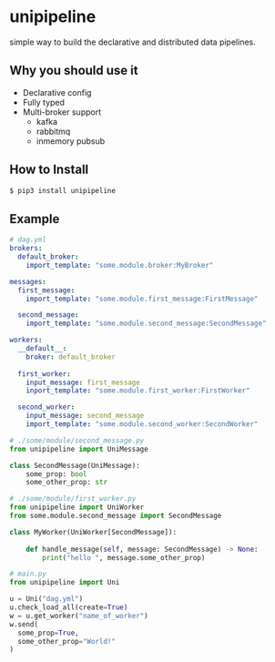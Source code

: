 # unipipeline
simple way to build the declarative and distributed data pipelines. 

## Why you should use it
- Declarative config
- Fully typed
- Multi-broker support
    - kafka
    - rabbitmq
    - inmemory pubsub


## How to Install
```bash
$ pip3 install unipipeline
```

## Example
```yml
# dag.yml
brokers:
  default_broker:
    import_template: "some.module.broker:MyBroker"

messages:
  first_message:
    import_template: "some.module.first_message:FirstMessage"

  second_message:
    import_template: "some.module.second_message:SecondMessage"

workers:
  __default__:
    broker: default_broker
    
  first_worker:
    input_message: first_message
    inport_template: "some.module.first_worker:FirstWorker"

  second_worker:
    input_message: second_message
    import_template: "some.module.second_worker:SecondWorker"
```
```python
# ./some/module/second_message.py
from unipipeline import UniMessage

class SecondMessage(UniMessage):
    some_prop: bool
    some_other_prop: str
```
```python
# ./some/module/first_worker.py
from unipipeline import UniWorker
from some.module.second_message import SecondMessage

class MyWorker(UniWorker[SecondMessage]):
  
    def handle_message(self, message: SecondMessage) -> None:
        print("hello ", message.some_other_prop)
```
```python
# main.py
from unipipeline import Uni

u = Uni("dag.yml")
u.check_load_all(create=True)
w = u.get_worker("name_of_worker")
w.send(
  some_prop=True,
  some_other_prop="World!"
)
```
